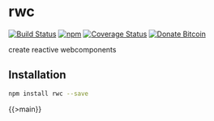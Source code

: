 # rwc
[![Build Status](https://travis-ci.org/tusharmath/rwc.svg?branch=master)](https://travis-ci.org/tusharmath/rwc)
[![npm](https://img.shields.io/npm/v/rwc.svg)](https://www.npmjs.com/package/rwc)
[![Coverage Status](https://coveralls.io/repos/github/tusharmath/rwc/badge.svg)](https://coveralls.io/github/tusharmath/rwc)
[![Donate Bitcoin](https://img.shields.io/badge/donate-bitcoin-green.svg)](https://www.coinbase.com/tusharmath)

create reactive webcomponents

## Installation

```bash
npm install rwc --save
```

{{>main}}

